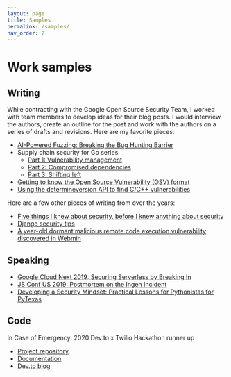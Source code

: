 ```yaml
---
layout: page
title: Samples
permalink: /samples/
nav_order: 2
---
```

# Work samples

## Writing
While contracting with the Google Open Source Security Team, I worked with team members to develop ideas for their blog posts. I would interview the authors, create an outline for the post and work with the authors on a series of drafts and revisions. Here are my favorite pieces:

- [AI-Powered Fuzzing: Breaking the Bug Hunting Barrier](https://security.googleblog.com/2023/08/ai-powered-fuzzing-breaking-bug-hunting.html)
- Supply chain security for Go series
   - [Part 1: Vulnerability management](https://security.googleblog.com/2023/04/supply-chain-security-for-go-part-1.html)
   - [Part 2: Compromised dependencies](https://security.googleblog.com/2023/06/supply-chain-security-for-go-part-2.html)
   - [Part 3: Shifting left](https://security.googleblog.com/2023/07/supply-chain-security-for-go-part-3.html)
- [Getting to know the Open Source Vulnerability (OSV) format](https://openssf.org/blog/2023/05/02/getting-to-know-the-open-source-vulnerability-osv-format/)
- [Using the determineversion API to find C/C++ vulnerabilities](https://osv.dev/blog/posts/using-the-determineversion-api/)

Here are a few other pieces of writing from over the years:
- [Five things I knew about security, before I knew anything about security](https://dev.to/hayleydenb/five-things-i-knew-about-security-before-i-knew-anything-about-security-mi9)
- [Django security tips](https://snyk.io/blog/django-security-tips/)
- [A year-old dormant malicious remote code execution vulnerability discovered in Webmin](https://snyk.io/blog/a-year-old-dormant-malicious-remote-code-execution-vulnerability-discovered-in-webmin/)


## Speaking
- [Google Cloud Next 2019: Securing Serverless by Breaking In](https://www.youtube.com/watch?v=RCpHUUp-tpM)
- [JS Conf US 2019: Postmortem on the Ingen Incident](https://www.youtube.com/watch?v=uZrISYAMKHY)
- [Developing a Security Mindset: Practical Lessons for Pythonistas for PyTexas](https://www.youtube.com/watch?v=MuSjyBF0Pac)


## Code
In Case of Emergency: 2020 Dev.to x Twilio Hackathon runner up
  - [Project repository](https://github.com/hayleycd/in_case_of_emergency)
  - [Documentation](https://hayleycd.github.io/in_case_of_emergency/)
  - [Dev.to blog](https://dev.to/hayleydenb/flexible-and-extensible-emergency-contact-information-with-twilio-and-azure-functions-kom)
